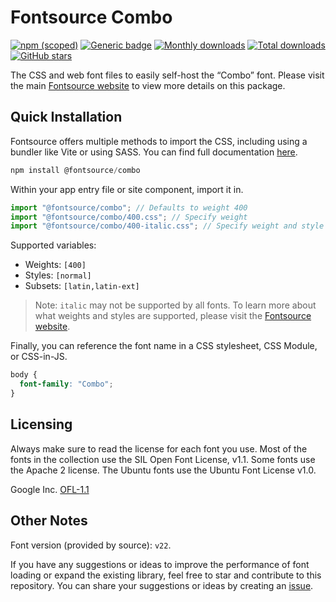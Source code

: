# Fontsource Combo

[![npm (scoped)](https://img.shields.io/npm/v/@fontsource/combo?color=brightgreen)](https://www.npmjs.com/package/@fontsource/combo) [![Generic badge](https://img.shields.io/badge/fontsource-passing-brightgreen)](https://github.com/fontsource/fontsource) [![Monthly downloads](https://badgen.net/npm/dm/@fontsource/combo)](https://github.com/fontsource/fontsource) [![Total downloads](https://badgen.net/npm/dt/@fontsource/combo)](https://github.com/fontsource/fontsource) [![GitHub stars](https://img.shields.io/github/stars/fontsource/fontsource.svg?style=social&label=Star)](https://github.com/fontsource/fontsource/stargazers)

The CSS and web font files to easily self-host the “Combo” font. Please visit the main [Fontsource website](https://fontsource.org/fonts/combo) to view more details on this package.

## Quick Installation

Fontsource offers multiple methods to import the CSS, including using a bundler like Vite or using SASS. You can find full documentation [here](https://fontsource.org/docs/getting-started/introduction).

```javascript
npm install @fontsource/combo
```

Within your app entry file or site component, import it in.

```javascript
import "@fontsource/combo"; // Defaults to weight 400
import "@fontsource/combo/400.css"; // Specify weight
import "@fontsource/combo/400-italic.css"; // Specify weight and style
```

Supported variables:
- Weights: `[400]`
- Styles: `[normal]`
- Subsets: `[latin,latin-ext]`

> Note: `italic` may not be supported by all fonts. To learn more about what weights and styles are supported, please visit the [Fontsource website](https://fontsource.org/fonts/combo).

Finally, you can reference the font name in a CSS stylesheet, CSS Module, or CSS-in-JS.

```css
body {
  font-family: "Combo";
}
```

## Licensing
Always make sure to read the license for each font you use. Most of the fonts in the collection use the SIL Open Font License, v1.1. Some fonts use the Apache 2 license. The Ubuntu fonts use the Ubuntu Font License v1.0.

Google Inc.
[OFL-1.1](http://scripts.sil.org/OFL)

## Other Notes
Font version (provided by source): `v22`.

If you have any suggestions or ideas to improve the performance of font loading or expand the existing library, feel free to star and contribute to this repository. You can share your suggestions or ideas by creating an [issue](https://github.com/fontsource/fontsource/issues).